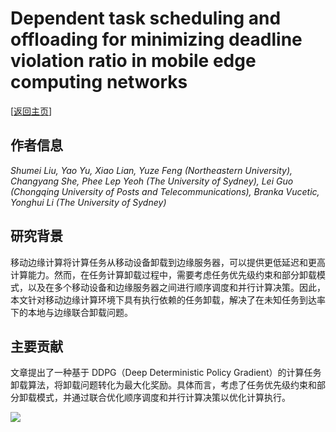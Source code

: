 # Dependent task scheduling and offloading for minimizing deadline violation ratio in mobile edge computing networks

\[[返回主页](../../README.md)\]

## 作者信息
*Shumei Liu, Yao Yu, Xiao Lian, Yuze Feng (Northeastern University), Changyang She, Phee Lep Yeoh (The University of Sydney), Lei Guo (Chongqing University of Posts and Telecommunications), Branka Vucetic, Yonghui Li (The University of Sydney)*

## 研究背景
移动边缘计算将计算任务从移动设备卸载到边缘服务器，可以提供更低延迟和更高计算能力。然而，在任务计算卸载过程中，需要考虑任务优先级约束和部分卸载模式，以及在多个移动设备和边缘服务器之间进行顺序调度和并行计算决策。因此，本文针对移动边缘计算环境下具有执行依赖的任务卸载，解决了在未知任务到达率下的本地与边缘联合卸载问题。

## 主要贡献
文章提出了一种基于 DDPG（Deep Deterministic Policy Gradient）的计算任务卸载算法，将卸载问题转化为最大化奖励。具体而言，考虑了任务优先级约束和部分卸载模式，并通过联合优化顺序调度和并行计算决策以优化计算执行。

![](../../figs/jsac23-dependent.png)